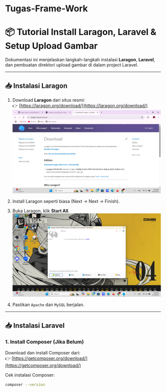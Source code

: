 # Tugas-Frame-Work


# 📦 Tutorial Install Laragon, Laravel & Setup Upload Gambar

Dokumentasi ini menjelaskan langkah-langkah instalasi **Laragon**, **Laravel**, dan pembuatan direktori upload gambar di dalam project Laravel.

---

## 📥 Instalasi Laragon

1. Download **Laragon** dari situs resmi:  
   👉 [https://laragon.org/download/](https://laragon.org/download/)
   ![Download Laragon](Datamining/3.png)

3. Install Laragon seperti biasa (Next → Next → Finish).

4. Buka Laragon, klik **Start All**.
   ![Download Laragon](Datamining/2.png)

6. Pastikan `Apache` dan `MySQL` berjalan.

---

## 📥 Instalasi Laravel

### 1. Install Composer (Jika Belum)
Download dan install Composer dari:  
👉 [https://getcomposer.org/download/](https://getcomposer.org/download/)

Cek instalasi Composer:
```bash
composer --version
